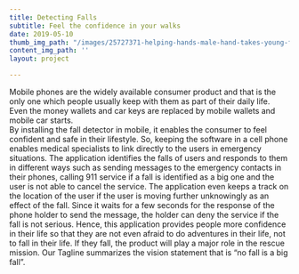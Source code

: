 ```yaml
---
title: Detecting Falls
subtitle: Feel the confidence in your walks
date: 2019-05-10
thumb_img_path: "/images/25727371-helping-hands-male-hand-takes-young-female-hand.jpg"
content_img_path: ''
layout: project

---
```

Mobile phones are the widely available consumer product and that is the only one which people usually keep with them as part of their daily life. Even the money wallets and car keys are replaced by mobile wallets and mobile car starts.  
By installing the fall detector in mobile, it enables the consumer to feel confident and safe in their lifestyle. So, keeping the software in a cell phone enables medical specialists to link directly to the users in emergency situations. The application identifies the falls of users and responds to them in different ways such as sending messages to the emergency contacts in their phones, calling 911 service if a fall is identified as a big one and the user is not able to cancel the service. The application even keeps a track on the location of the user if the user is moving further unknowingly as an effect of the fall. Since it waits for a few seconds for the response of the phone holder to send the message, the holder can deny the service if the fall is not serious. Hence, this application provides people more confidence in their life so that they are not even afraid to do adventures in their life, not to fall in their life. If they fall, the product will play a major role in the rescue mission. Our Tagline summarizes the vision statement that is “no fall is a big fall”.